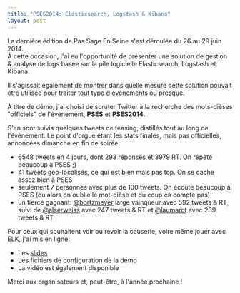 ```yaml
---
title: "PSES2014: Elasticsearch, Logstash & Kibana"
layout: post
---
```


La dernière édition de Pas Sage En Seine s'est déroulée du 26 au 29 juin 2014.  
À cette occasion, j'ai eu l'opportunité de présenter une solution de gestion & analyse de logs basée sur la pile logicielle Elasticsearch, Logstash et Kibana.

Il s'agissait également de montrer dans quelle mesure cette solution pouvait être utilisée pour traiter tout type d'évènements ou presque.

À titre de démo, j'ai choisi de scruter Twitter à la recherche des mots-dièses "officiels" de l'évènement, **PSES** et **PSES2014**.

<!-- -->

S'en sont suivis quelques tweets de teasing, distillés tout au long de l'évènement. Le point d'orgue étant les stats finales, mais pas officielles, annoncées dimanche en fin de soirée:

* 6548 tweets en 4 jours, dont 293 réponses et 3979 RT. On répète beaucoup à PSES ;)
* 41 tweets géo-localisés, ce qui est bien mais pas top. On se cache assez bien à PSES
* seulement 7 personnes avec plus de 100 tweets. On écoute beaucoup à PSES (ou alors on oublie le mot-dièse et du coup ça compte pas)
* un tiercé gagnant: [@bortzmeyer](https://www.twitter.com/bortzmeyer) large vainqueur avec 592 tweets & RT, suivi de [@alserweiss](https://www.twitter.com/alserweiss) avec 247 tweets & RT et [@laumarot](https://www.twitter.com/laumarot) avec 239 tweets & RT

Pour ceux qui souhaitent voir ou revoir la causerie, voire même jouer avec ELK, j'ai mis en ligne:

* Les [slides](//publications.jbfavre.org/talks/PSES2014/ELK-Elasticsearch-Logstash-Kibana/)
* Les fichiers de configuration de la démo
* La vidéo est également disponible

Merci aux organisateurs et, peut-être, à l'année prochaine !

